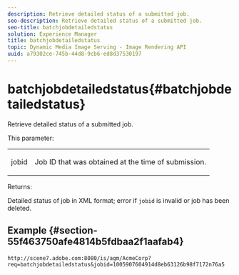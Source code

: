 ```yaml
---
description: Retrieve detailed status of a submitted job.
seo-description: Retrieve detailed status of a submitted job.
seo-title: batchjobdetailedstatus
solution: Experience Manager
title: batchjobdetailedstatus
topic: Dynamic Media Image Serving - Image Rendering API
uuid: a79302ce-745b-44d8-9cb6-ed8d37530197
---
```


# batchjobdetailedstatus{#batchjobdetailedstatus}

Retrieve detailed status of a submitted job.

This parameter:

<table id="simpletable_9C379451927C4058834640377C0BD7A0"> 
 <tr class="strow"> 
  <td class="stentry"> <p> <span class="codeph"> jobid </span> </p> </td> 
  <td class="stentry"> <p>Job ID that was obtained at the time of submission. </p> </td> 
 </tr> 
</table>

Returns:

Detailed status of job in XML format; error if `jobid` is invalid or job has been deleted.

## Example {#section-55f463750afe4814b5fdbaa2f1aafab4}

`http://scene7.adobe.com:8080/is/agm/AcmeCorp?req=batchjobdetailedstatus&jobid=1005907604914d8eb63126b98f7172n76a5` 

